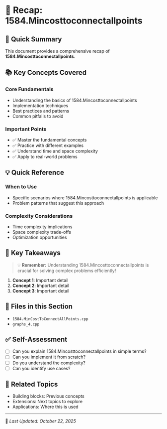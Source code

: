 # 📝 Recap: 1584.Mincosttoconnectallpoints

## 🎯 Quick Summary

This document provides a comprehensive recap of **1584.Mincosttoconnectallpoints**.

## 📚 Key Concepts Covered

### Core Fundamentals
- Understanding the basics of 1584.Mincosttoconnectallpoints
- Implementation techniques
- Best practices and patterns
- Common pitfalls to avoid

### Important Points
- ✅ Master the fundamental concepts
- ✅ Practice with different examples
- ✅ Understand time and space complexity
- ✅ Apply to real-world problems

## 💡 Quick Reference

### When to Use
- Specific scenarios where 1584.Mincosttoconnectallpoints is applicable
- Problem patterns that suggest this approach

### Complexity Considerations
- Time complexity implications
- Space complexity trade-offs
- Optimization opportunities

## 🔑 Key Takeaways

> 💡 **Remember:** Understanding 1584.Mincosttoconnectallpoints is crucial for solving complex problems efficiently!

1. **Concept 1**: Important detail
2. **Concept 2**: Important detail
3. **Concept 3**: Important detail

## 📂 Files in this Section

- `1584.MinCostToConnectAllPoints.cpp`
- `graphs_4.cpp`

## ✅ Self-Assessment

- [ ] Can you explain 1584.Mincosttoconnectallpoints in simple terms?
- [ ] Can you implement it from scratch?
- [ ] Do you understand the complexity?
- [ ] Can you identify use cases?

## 🔗 Related Topics

- Building blocks: Previous concepts
- Extensions: Next topics to explore
- Applications: Where this is used

---
📅 *Last Updated: October 22, 2025*
